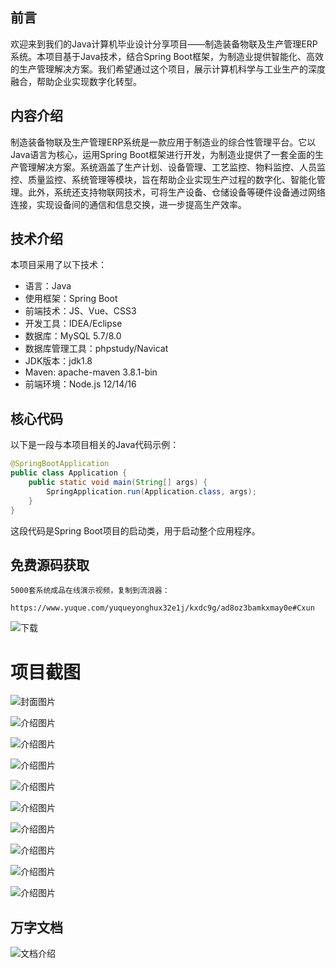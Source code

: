 ## 前言

欢迎来到我们的Java计算机毕业设计分享项目——制造装备物联及生产管理ERP系统。本项目基于Java技术，结合Spring Boot框架，为制造业提供智能化、高效的生产管理解决方案。我们希望通过这个项目，展示计算机科学与工业生产的深度融合，帮助企业实现数字化转型。

## 内容介绍

制造装备物联及生产管理ERP系统是一款应用于制造业的综合性管理平台。它以Java语言为核心，运用Spring Boot框架进行开发，为制造业提供了一套全面的生产管理解决方案。系统涵盖了生产计划、设备管理、工艺监控、物料监控、人员监控、质量监控、系统管理等模块，旨在帮助企业实现生产过程的数字化、智能化管理。此外，系统还支持物联网技术，可将生产设备、仓储设备等硬件设备通过网络连接，实现设备间的通信和信息交换，进一步提高生产效率。

## 技术介绍

本项目采用了以下技术：

- 语言：Java
- 使用框架：Spring Boot
- 前端技术：JS、Vue、CSS3
- 开发工具：IDEA/Eclipse
- 数据库：MySQL 5.7/8.0
- 数据库管理工具：phpstudy/Navicat
- JDK版本：jdk1.8
- Maven: apache-maven 3.8.1-bin
- 前端环境：Node.js 12/14/16

## 核心代码

以下是一段与本项目相关的Java代码示例：

```java
@SpringBootApplication
public class Application {
    public static void main(String[] args) {
        SpringApplication.run(Application.class, args);
    }
}
```

这段代码是Spring Boot项目的启动类，用于启动整个应用程序。

## 免费源码获取

```
5000套系统成品在线演示视频，复制到流浪器： 
```
```
https://www.yuque.com/yuqueyonghux32e1j/kxdc9g/ad8oz3bamkxmay0e#Cxun
```
![下载](https://img12.360buyimg.com/ddimg/jfs/t1/339687/11/1349/28408/68ad865fF412d7877/adaa650483a100f2.jpg)

# 项目截图

![封面图片](https://img12.360buyimg.com/ddimg/jfs/t1/312691/30/26257/168407/689dec60F43287fe9/f6b551c4b973e940.jpg)

![介绍图片](https://img13.360buyimg.com/ddimg/jfs/t1/295248/32/24697/93675/689dec3eF4067f9b4/9096fcfca9e3c883.jpg)

![介绍图片](https://img12.360buyimg.com/ddimg/jfs/t1/308059/39/26761/51380/689dec3eF83796e07/97b84371565f442b.jpg)

![介绍图片](https://img14.360buyimg.com/ddimg/jfs/t1/328048/22/4454/57241/689dec41F7f782ace/e98a445dc51e7820.jpg)

![介绍图片](https://img14.360buyimg.com/ddimg/jfs/t1/328685/34/4524/48105/689dec41Fe20630d5/39f797de5a240735.jpg)

![介绍图片](https://img13.360buyimg.com/ddimg/jfs/t1/296315/34/24782/52218/689dec42F51f57ba2/f10a87aef69b088d.jpg)

![介绍图片](https://img14.360buyimg.com/ddimg/jfs/t1/315213/17/26130/89314/689dec43Fa43cdf1a/3a39f3cecbaa6595.jpg)

![介绍图片](https://img13.360buyimg.com/ddimg/jfs/t1/308900/9/26339/82175/689dec43F1e895022/6130da04846a2d8b.jpg)

![介绍图片](https://img10.360buyimg.com/ddimg/jfs/t1/319435/25/25536/76170/689dec44F35b0ca86/ed0e2f8f96f5e8d8.jpg)

![介绍图片](https://img12.360buyimg.com/ddimg/jfs/t1/307646/3/26060/74942/689dec44F6b776ca9/233d1c855da141c4.jpg)


## 万字文档
![文档介绍](https://img14.360buyimg.com/ddimg/jfs/t1/338393/1/3576/156947/68b1ad0cF74dc525c/ff9cd6c574295685.jpg)
